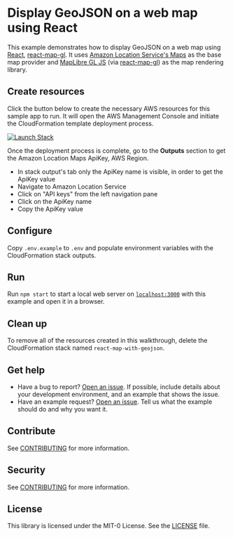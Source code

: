 # Display GeoJSON on a web map using React

This example demonstrates how to display GeoJSON on a web map using [React](https://react.dev/), [react-map-gl](https://visgl.github.io/react-map-gl/). It uses [Amazon Location Service's Maps](https://aws.amazon.com/location/) as the base map provider and [MapLibre GL JS](https://maplibre.org/maplibre-gl-js-docs/api/) (via [react-map-gl](https://visgl.github.io/react-map-gl/)) as the map rendering library.

## Create resources

Click the button below to create the necessary AWS resources for this sample app to run. It will open the AWS Management Console and initiate the CloudFormation template deployment process.

[![Launch Stack](https://amazon-location-cloudformation-templates.s3.us-west-2.amazonaws.com/cfn-launch-stack-button.svg)](https://console.aws.amazon.com/cloudformation/home?#/stacks/quickcreate?stackName=react-map-with-geojson-example&templateURL=https://amazon-location-cloudformation-templates.s3.us-west-2.amazonaws.com/samples/web-react-map-with-geojson/template.yaml)

Once the deployment process is complete, go to the **Outputs** section to get the Amazon Location Maps ApiKey, AWS Region.

- In stack output's tab only the ApiKey name is visible, in order to get the ApiKey value
- Navigate to Amazon Location Service
- Click on "API keys" from the left navigation pane
- Click on the ApiKey name
- Copy the ApiKey value

## Configure

Copy `.env.example` to `.env` and populate environment variables with the CloudFormation stack outputs.

## Run

Run `npm start` to start a local web server on [`localhost:3000`](http://localhost:3000/) with this example and open it in a browser.

## Clean up

To remove all of the resources created in this walkthrough, delete the CloudFormation stack named `react-map-with-geojson`.

## Get help

- Have a bug to report? [Open an issue](https://github.com/aws-geospatial/amazon-location-samples-react/issues/new). If possible, include details about your development environment, and an example that shows the issue.
- Have an example request? [Open an issue](https://github.com/aws-samples/amazon-location-samples/issues/new). Tell us what the example should do and why you want it.

## Contribute

See [CONTRIBUTING](../CONTRIBUTING.md) for more information.

## Security

See [CONTRIBUTING](../CONTRIBUTING.md#security-issue-notifications) for more information.

## License

This library is licensed under the MIT-0 License. See the [LICENSE](../LICENSE) file.
